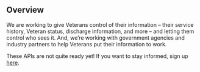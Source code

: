 ## Overview

We are working to give Veterans control of their information – their service history, Veteran status, discharge information, and more – and letting them control who sees it. And, we’re working with government agencies and industry partners to help Veterans put their information to work.

These APIs are not quite ready yet! If you want to stay informed, sign up [here](https://vacommunity.secure.force.com/survey/ExAM__AMAndAnswerCreationPage?paId=a2ft0000000VVnJ). 
